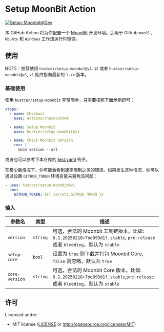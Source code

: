 # Setup MoonBit Action

[![Setup-Moonbit@Dev](https://github.com/hustcer/setup-moonbit/actions/workflows/basic.yml/badge.svg)](https://github.com/hustcer/setup-moonbit/actions/workflows/basic.yml)

本 GitHub Action 将为你配置一个 [MoonBit](https://www.moonbitlang.com/) 开发环境。适用于 Github `macOS` , `Ubuntu` 和 `Windows` 工作流运行时镜像。

## 使用

NOTE：推荐使用  `hustcer/setup-moonbit@v1.12` 或者 `hustcer/setup-moonbit@v1`, `v1` 始终指向最新的 `1.xx` 版本。

### 基础使用

使用 `hustcer/setup-moonbit` 非常简单，只需要按照下面示例即可：

```yaml
steps:
  - name: Checkout
    uses: actions/checkout@v4

  - name: Setup Moonbit
    uses: hustcer/setup-moonbit@v1

  - name: Check Moonbit Version
    run: |
      moon version --all
```

或者也可以参考下本仓库的 [test.yaml](https://github.com/hustcer/setup-moonbit/blob/main/.github/workflows/test.yml) 例子。

在极少数情况下，你可能会看到速率限制之类的错误。如果发生这种情况，你可以通过设置 `GITHUB_TOKEN` 环境变量来避免该问题：

```yaml
- uses: hustcer/setup-moonbit@v1
  env:
    GITHUB_TOKEN: ${{ secrets.GITHUB_TOKEN }}
```

### 输入

| 参数名       | 类型     | 描述                                                                                                                  |
| ------------ | -------- | --------------------------------------------------------------------------------------------------------------------- |
| `version`    | `string` | 可选，合法的 Moonbit 工具链版本，比如: `0.1.20250210+7be093d1f`, `stable`, `pre-release` 或者 `bleeding`，默认为 `stable` |
| `setup-core` | `bool`   | 设置为 `true` 则下载并打包 Moonbit Core, `false` 则忽略，默认为 `true`                                                |
| `core-version` | `string` | 可选，合法的 Moonbit Core 版本，比如: `0.1.20250210+7be093d1f`, `stable`,`pre-release` 或者 `bleeding`，默认为 `stable` |

## 许可

Licensed under:

- MIT license ([LICENSE](LICENSE) or http://opensource.org/licenses/MIT)
